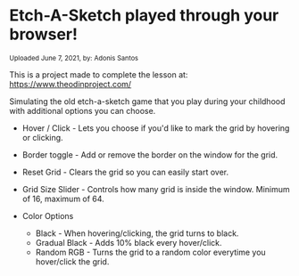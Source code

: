 # Etch-A-Sketch played through your browser!
<sub>Uploaded June 7, 2021, by: Adonis Santos</sub>

This is a project made to complete the lesson at: https://www.theodinproject.com/

Simulating the old etch-a-sketch game that you play during your childhood with additional options you can choose.

* Hover / Click - Lets you choose if you'd like to mark the grid by hovering or clicking.
* Border toggle - Add or remove the border on the window for the grid.
* Reset Grid - Clears the grid so you can easily start over.
* Grid Size Slider - Controls how many grid is inside the window. Minimum of 16, maximum of 64.

* Color Options
    * Black - When hovering/clicking, the grid turns to black.
    * Gradual Black - Adds 10% black every hover/click.
    * Random RGB - Turns the grid to a random color everytime you hover/click the grid.